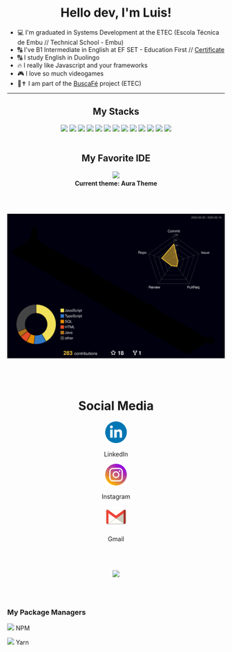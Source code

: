 <!---======================================================================= This is the title ============================================================--->
<h1 align="center"> Hello dev, I'm Luis!</h1>

- 💻 I'm graduated in Systems Development at the ETEC (Escola Técnica de Embu // Technical School - Embu)
- 🔠 I've B1 Intermediate in English at EF SET - Education First // <a href="https://www.efset.org/cert/9PZnG8">Certificate</a>
- 🔠 I study English in Duolingo
- 🔥 I really like Javascript and your frameworks
- 🎮 I love so much videogames
- 🙏✝ I am part of the <a href="https://github.com/buscafe">BuscaFé</a> project (ETEC)

<!---======================================================================================================================================================--->
***

<!---============================================================= My Stacks - Languages and IDE ==========================================================--->
  
<h2 align="center"> My Stacks </h2>
<div align="center">
  <img src="https://raw.githubusercontent.com/get-icon/geticon/master/icons/javascript.svg" width="50px">
  <img src="https://user-images.githubusercontent.com/86135150/196008212-d0fcf24d-cff9-4579-b171-afda4290aee9.svg" width="50px">
  <img src="https://raw.githubusercontent.com/tomchen/stack-icons/master/logos/html-5.svg" width="50px">
  <img src="https://raw.githubusercontent.com/get-icon/geticon/master/icons/css-3.svg" width="50px">
  <img src="https://raw.githubusercontent.com/tomchen/stack-icons/master/logos/react.svg" width="60px">
  <img src="https://raw.githubusercontent.com/get-icon/geticon/master/icons/nodejs-icon.svg" width="50px">
  <img src="https://raw.githubusercontent.com/tomchen/stack-icons/master/logos/php.svg" width="80px">
  <img src="https://raw.githubusercontent.com/tomchen/stack-icons/master/logos/c-sharp.svg" width="50px">
  <img src="https://raw.githubusercontent.com/tomchen/stack-icons/master/logos/c-plusplus.svg" width="50px">
  <img src="https://user-images.githubusercontent.com/86135150/196010957-535c1b33-9f2d-4304-b603-39bbbc17a914.svg" width="60px">
  <img src="https://user-images.githubusercontent.com/86135150/196010956-8bcf4aa3-9c65-47b0-ba02-1bbe32f410c7.svg" width="40px">
  <img src="https://raw.githubusercontent.com/tomchen/stack-icons/master/logos/batch.svg" width="50px">
  <img src="https://raw.githubusercontent.com/get-icon/geticon/master/icons/mysql.svg" width="50px">
</div>
 
<br>

<div align="center">
  <h2 align="center">My Favorite IDE</h2>
  <img src="https://user-images.githubusercontent.com/86135150/196011101-a1559b06-b025-425a-b1f5-fc9fcc084ff4.svg" width="70px">
  <br>
  <strong>Current theme: Aura Theme</strong>
</div>
  
<!---======================================================================================================================================================--->

<br><br>
<!---======================================================================= Github Stats =================================================================--->
<div>
  <div align="center">
    <img src="./profile-3d-contrib/profile-night-rainbow.svg" />
    <br><br><br><br>
</div>
<!---======================================================================================================================================================--->

  
  <!---===================================================================== Social Media ===================================================================--->
<div align="center">

  <h1>Social Media</h1>
  
  <a href="https://www.linkedin.com/in/luis-fernando-pedro-bom-pereira-1b4821210/" width="1000px"> <img src="https://raw.githubusercontent.com/shahbajjamil/Social-Meadia-Icons/master/Icons-logos/linkedin-circle.png" width="50px" heigth="50px"> </a>  <p>LinkedIn</p> 

  <a href="https://www.instagram.com/luis_fernando.dev" width="1000px"> <img src="https://raw.githubusercontent.com/shahbajjamil/Social-Meadia-Icons/master/Icons-logos/instagram-circle.png" width="50px" heigth="50px"> </a>  <p>Instagram</p> 
  
  <a href="mailto:luisfernandopbp@gmail.com"><img src="https://raw.githubusercontent.com/shahbajjamil/Social-Meadia-Icons/master/Icons-logos/gmail.png" width="50px" heigth="50px"></a> <p>Gmail</p> 

  <br><br>
  
  <img align="center" src="https://c.tenor.com/ueusBEmmXfQAAAAC/xbox-gaming.gif" width="30%" heigth="30%" >
  
</div>
 
<!---======================================================================================================================================================--->

<br><br>

<h3>My Package Managers</h3>

<a href="https://www.npmjs.com/"><img src="https://github.com/get-icon/geticon/raw/master/icons/npm.svg" width="30px" heigth="30px"></a> NPM

<a href="https://yarnpkg.com/"><img src="https://github.com/get-icon/geticon/raw/master/icons/yarn.svg" width="30px" heigth="30px"></a> Yarn
